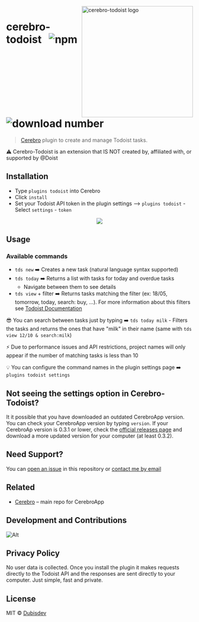 <img width="300" align="right" alt="cerebro-todoist logo" src="https://user-images.githubusercontent.com/77246331/174854937-535dccc9-6d27-4bf8-927f-f4e664ca0a0f.png"/>

# cerebro-todoist &nbsp; ![npm](https://img.shields.io/npm/v/cerebro-cerebro-todoist?color=green) ![download number](https://img.shields.io/npm/dt/cerebro-cerebro-todoist)


> [Cerebro](https://cerebroapp.com) plugin to create and manage Todoist tasks.

⚠️ Cerebro-Todoist is an extension that IS NOT created by, affiliated with, or supported by @Doist

## Installation

- Type `plugins todoist` into Cerebro
- Click `install`
- Set your Todoist API token in the plugin settings --> `plugins todoist` - Select `settings` - `token`

<p align="center">
  <img src="https://user-images.githubusercontent.com/77246331/169042136-e94d61a0-9bac-4992-80f3-0c62396a616d.png"
</p>

## Usage

### Available commands

- `tds new` ➡️ Creates a new task (natural language syntax supported)
- `tds today` ➡️ Returns a list with tasks for today and overdue tasks
  - Navigate between them to see details
- `tds view` + filter ➡️ Returns tasks matching the filter (ex: 18/05, tomorrow, today, search: buy, ...). For more information about this filters see [Todoist Documentation](https://todoist.com/help/articles/introduction-to-filters)

😎 You can search between tasks just by typing ➡️ `tds today milk` - Filters the tasks and returns the ones that have "milk" in their name (same with `tds view 12/10 & search:milk`)

⚡ Due to performance issues and API restrictions, project names will only appear if the number of matching tasks is less than 10

💡 You can configure the command names in the plugin settings page ➡️ `plugins todoist settings`

## Not seeing the settings option in Cerebro-Todoist?

It it possible that you have downloaded an outdated CerebroApp version. You can check your CerebroApp version by typing `version`.
If your CerebroAp version is 0.3.1 or lower, check the [official releases page](https://github.com/cerebroapp/cerebro/releases) and download a more updated version for your computer (at least 0.3.2).

## Need Support?

You can [open an issue](https://github.com/dubisdev/cerebro-todoist/issues/new) in this repository or [contact me by email](mailto:dubisdev@gmail.com)

## Related

- [Cerebro](http://github.com/KELiON/cerebro) – main repo for CerebroApp

## Development and Contributions

![Alt](https://repobeats.axiom.co/api/embed/6840a1046d869af4ed1f31cd936af3b7a7e6a192.svg "Repobeats analytics image")

## Privacy Policy

No user data is collected. Once you install the plugin it makes requests directly to the Todoist API and the responses are sent directly to your computer. Just simple, fast and private.

## License

MIT © [Dubisdev](https://dubis.dev)

